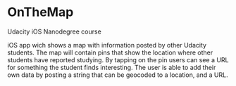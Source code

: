 # OnTheMap
Udacity iOS Nanodegree course

iOS app wich shows a map with information posted by other Udacity students. The map will contain pins that show the location where other students have reported studying. By tapping on the pin users can see a URL for something the student finds interesting. The user is able to add their own data by posting a string that can be geocoded to a location, and a URL.
